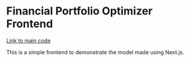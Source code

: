# Financial Portfolio Optimizer Frontend

[Link to main code](https://github.com/13lack13lood/Financial-Portfolio-Optimizer)

This is a simple frontend to demonstrate the model made using Next.js.
